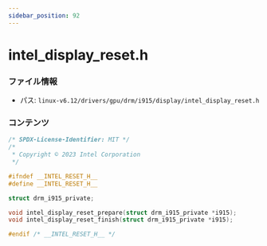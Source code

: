 ```yaml
---
sidebar_position: 92
---
```

# intel_display_reset.h

### ファイル情報

- パス: `linux-v6.12/drivers/gpu/drm/i915/display/intel_display_reset.h`

### コンテンツ

```h
/* SPDX-License-Identifier: MIT */
/*
 * Copyright © 2023 Intel Corporation
 */

#ifndef __INTEL_RESET_H__
#define __INTEL_RESET_H__

struct drm_i915_private;

void intel_display_reset_prepare(struct drm_i915_private *i915);
void intel_display_reset_finish(struct drm_i915_private *i915);

#endif /* __INTEL_RESET_H__ */

```
